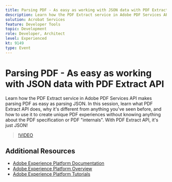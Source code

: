 ```yaml
---
title: Parsing PDF - As easy as working with JSON data with PDF Extract API
description: Learn how the PDF Extract service in Adobe PDF Services API makes parsing PDF as easy as parsing JSON. In this session, learn what PDF Extract API does, why it's different from anything you've seen before, and how to use it to create unique PDF experiences without knowing anything about the PDF specification or PDF "internals". With PDF Extract API, it's just JSON!
solution: Acrobat Services
feature: Developer Tools
topic: Development
role: Developer, Architect
level: Experienced
kt: 9149
type: Event
---
```

# Parsing PDF - As easy as working with JSON data with PDF Extract API

Learn how the PDF Extract service in Adobe PDF Services API makes parsing PDF as easy as parsing JSON. In this session, learn what PDF Extract API does, why it's different from anything you've seen before, and how to use it to create unique PDF experiences without knowing anything about the PDF specification or PDF "internals". With PDF Extract API, it's just JSON!


>[!VIDEO](https://video.tv.adobe.com/v/337600/?quality=12&learn=on&hidetitle=true)

## Additional Resources

- [Adobe Experience Platform Documentation](https://experienceleague.adobe.com/docs/experience-platform.html)
- [Adobe Experience Platform Overview](https://experienceleague.adobe.com/docs/experience-platform/landing/home.html)
- [Adobe Experience Platform Tutorials](https://experienceleague.adobe.com/docs/platform-learn/tutorials/overview.html?lang=en)
